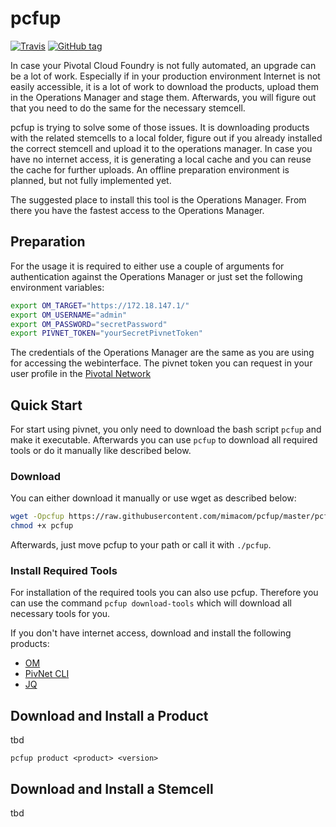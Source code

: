 # pcfup

[![Travis](https://img.shields.io/travis/mimacom/pcfup.svg?style=for-the-badge)](https://travis-ci.org/mimacom/pcfup)
[![GitHub tag](https://img.shields.io/github/tag/mimacom/pcfup.svg?style=for-the-badge)](https://github.com/mimacom/pcfup)

In case your Pivotal Cloud Foundry is not fully automated, an upgrade can be a lot of work.
Especially if in your production environment Internet is not easily accessible, it is a lot of work to download the products, upload them in the Operations Manager and stage them.
Afterwards, you will figure out that you need to do the same for the necessary stemcell.

pcfup is trying to solve some of those issues.
It is downloading products with the related stemcells to a local folder, figure out if you already installed the correct stemcell and upload it to the operations manager.
In case you have no internet access, it is generating a local cache and you can reuse the cache for further uploads.
An offline preparation environment is planned, but not fully implemented yet.

The suggested place to install this tool is the Operations Manager.
From there you have the fastest access to the Operations Manager.

## Preparation

For the usage it is required to either use a couple of arguments for authentication against the Operations Manager or just set the following environment variables:

```bash
export OM_TARGET="https://172.18.147.1/"
export OM_USERNAME="admin"
export OM_PASSWORD="secretPassword"
export PIVNET_TOKEN="yourSecretPivnetToken"
```

The credentials of the Operations Manager are the same as you are using for accessing the webinterface.
The pivnet token you can request in your user profile in the [Pivotal Network](https://network.pivotal.io/)

## Quick Start

For start using pivnet, you only need to download the bash script `pcfup` and make it executable.
Afterwards you can use `pcfup` to download all required tools or do it manually like described below.

### Download

You can either download it manually or use wget as described below:

```bash
wget -Opcfup https://raw.githubusercontent.com/mimacom/pcfup/master/pcfup
chmod +x pcfup
```

Afterwards, just move pcfup to your path or call it with `./pcfup`.

### Install Required Tools

For installation of the required tools you can also use pcfup.
Therefore you can use the command `pcfup download-tools` which will download all necessary tools for you.

If you don't have internet access, download and install the following products:

- [OM](https://github.com/pivotal-cf/om/)
- [PivNet CLI](https://github.com/pivotal-cf/pivnet-cli/)
- [JQ](https://github.com/stedolan/jq/)

## Download and Install a Product

tbd

`pcfup product <product> <version>`


## Download and Install a Stemcell

tbd
